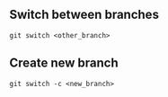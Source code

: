 ## Switch between branches
```
git switch <other_branch>
```

## Create new branch
```
git switch -c <new_branch>
```

